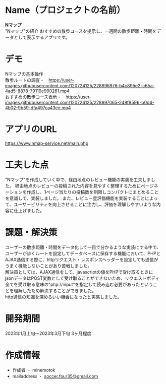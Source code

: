 # Name（プロジェクトの名前）

**Nマップ**  
"Nマップ"の紹介
おすすめの散歩コースを提示し、一週間の散歩距離・時間をデータとして表示するアプリです。

# デモ

Nマップの基本操作  
散歩ルートの調査・　https://user-images.githubusercontent.com/120724125/228996976-b4c895e2-c65a-4ad5-8878-79119e990261.mp4  
おすすめの散歩コース表示・　https://user-images.githubusercontent.com/120724125/228997065-249f8596-b0d4-4b02-9b59-dfa497ca43ee.mp4

# アプリのURL

<https://www.nmap-service.net/main.php>

# 工夫した点

"Nマップ"を作成していく中で、経由地点のレビュー機能の実装を工夫しました。
経由地点のレビューの投稿された内容を見やすく整理するためにページネーションを作成し、1ページ当たりの投稿数を制限しコンパクトにまとめることを意識して、実装しました。 
また、レビュー星評価機能を実装することによって、ユーザービリティを向上させることに注力し、評価を理解しやすいような内容に仕上げました。

# 課題・解決策

ユーザーの散歩距離・時間をデータ化して一目で分かるような実装にする中で、ユーザーが歩くルートを設定してデータベースに保存する機能において、PHPとAJAX通信する際に、httpリクエスト・レスポンスヘッダーを設定しても通信がうまく機能しないことがあり苦戦しました。  
解決策としては、AJAX通信をして、javascriptの値をPHPで受け取るときにjsonデータはPOST変数として受け取ることができないため、リクエストボディ全てを受け取る意味の"php://input"を指定して読み込む必要があったということを理解したため解決することができました。  
http通信の知識を深めるいい機会になったと実感しました。

# 開発期間

2023年1月上旬～2023年3月下旬
3ヶ月程度

# 作成情報

* 作成者 ・ minemotok
* mailaddress ・ soccer.four35@gmail.com
